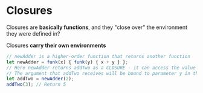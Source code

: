 # Closures

Closures are **basically functions**, and they "close over" the environment they were defined in?

Closures **carry their own environments**

```js
// newAdder is a higher-order function that returns another function
let newAdder = funk(x) { funk(y) { x + y } };
// Here newAdder returns addTwo as a CLOSURE - it can access the value bound to parameter x
// The argument that addTwo receives will be bound to parameter y in the returning function
let addTwo = newAdder(2);
addTwo(3); // Return 5
```
